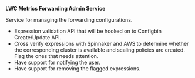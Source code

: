 **LWC Metrics Forwarding Admin Service**

Service for managing the forwarding configurations.

- Expression validation API that will be hooked on to Configbin Create/Update API.
- Cross verify expressions with Spinnaker and AWS to determine whether the corresponding cluster is available and scaling policies are created. Flag the ones that needs attention.
- Have support for notifying the user.
- Have support for removing the flagged expressions.
 